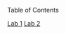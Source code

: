 Table of Contents

[Lab 1](https://github.com/frostcow0/SysAdmin/tree/master/Lab%201%20-%20Subnet%20Design%20Challenge)
[Lab 2](https://github.com/frostcow0/SysAdmin/tree/master/Lab%202%20-%20Virtual%20Windows%20Server)

